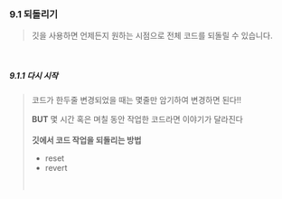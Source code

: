 ### 9.1 되돌리기
> 깃을 사용하면 언제든지 원하는 시점으로 전체 코드를 되돌릴 수 있습니다.  
<br>  

##### 9.1.1 다시 시작
> 코드가 한두줄 변경되었을 때는 몇줄만 암기하여 변경하면 된다!!  
>  
> __BUT__ 몇 시간 혹은 며칠 동안 작업한 코드라면 이야기가 달라진다  
> <br>
> __깃에서 코드 작업을 되돌리는 방법__  
> - reset  
> - revert  
> <br>
